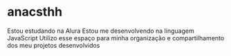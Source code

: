 # anacsthh
Estou estudando na Alura
Estou me desenvolvendo na linguagem JavaScript
Utilizo esse espaço para minha organização e compartilhamento dos meu projetos desenvolvidos
